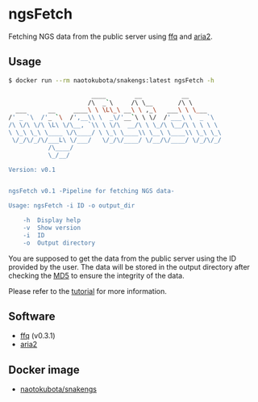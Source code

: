 # ngsFetch

Fetching NGS data from the public server using [ffq](https://github.com/pachterlab/ffq) and [aria2](https://aria2.github.io/).

## Usage

``` bash
$ docker run --rm naotokubota/snakengs:latest ngsFetch -h

                       ____        __           __         
                      /\  _`\     /\ \__       /\ \        
  ___      __     ____\ \ \L\_\ __\ \ ,_\   ___\ \ \___    
/' _ `\  /'_ `\  /',__\\ \  _\/'__`\ \ \/  /'___\ \  _ `\  
/\ \/\ \/\ \L\ \/\__, `\\ \ \/\  __/\ \ \_/\ \__/\ \ \ \ \ 
\ \_\ \_\ \____ \/\____/ \ \_\ \____\\ \__\ \____\\ \_\ \_\
 \/_/\/_/\/___L\ \/___/   \/_/\/____/ \/__/\/____/ \/_/\/_/
           /\____/                                         
           \_/__/                                          

Version: v0.1


ngsFetch v0.1 -Pipeline for fetching NGS data-

Usage: ngsFetch -i ID -o output_dir

    -h  Display help
    -v  Show version
    -i  ID
    -o  Output directory
```

You are supposed to get the data from the public server using the ID provided by the user. The data will be stored in the output directory after checking the [MD5](https://en.wikipedia.org/wiki/MD5) to ensure the integrity of the data.

Please refer to the [tutorial](../tutorial/Fetching.md) for more information.

## Software

- [ffq](https://github.com/pachterlab/ffq) (v0.3.1)
- [aria2](https://aria2.github.io/)

## Docker image

- [naotokubota/snakengs](https://hub.docker.com/r/naotokubota/snakengs)

